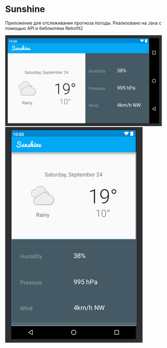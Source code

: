 # Sunshine

Приложение для отслеживания прогноза погоды.
Реализовано на Java  с помощью API и библиотеки Retrofit2

![](des1.png)
![](des2.png)
